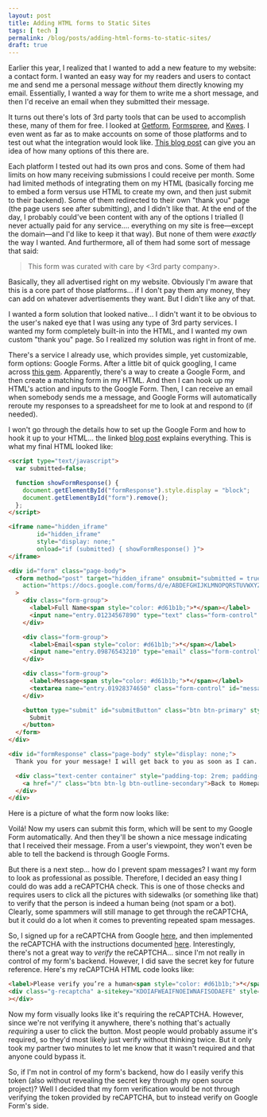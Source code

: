 ```yaml
---
layout: post
title: Adding HTML forms to Static Sites
tags: [ tech ]
permalink: /blog/posts/adding-html-forms-to-static-sites/
draft: true
---
```


Earlier this year, I realized that I wanted to add a new feature to my website: a contact form. I wanted an easy way for my readers and users to contact me and send me a personal message _without_ them directly knowing my email. Essentially, I wanted a way for them to write me a short message, and then I'd receive an email when they submitted their message.

It turns out there's lots of 3rd party tools that can be used to accomplish these, many of them for free. I looked at [Getform](https://getform.com/), [Formspree](https://formspree.io/), and [Kwes](https://kwes.io/). I even went as far as to make accounts on some of those platforms and to test out what the integration would look like. [This blog post](https://css-tricks.com/a-comparison-of-static-form-providers/) can give you an idea of how many options of this there are.

Each platform I tested out had its own pros and cons. Some of them had limits on how many receiving submissions I could receive per month. Some had limited methods of integrating them on my HTML (basically forcing me to embed a form versus use HTML to create my own, and then just submit to their backend). Some of them redirected to their own "thank you" page (the page users see after submitting), and I didn't like that. At the end of the day, I probably could've been content with any of the options I trialled (I never actually paid for any service.... everything on my site is free—except the domain—and I'd like to keep it that way). But none of them were _exactly_ the way I wanted. And furthermore, all of them had some sort of message that said:

> This form was curated with care by <3rd party company>.

Basically, they all advertised right on my website. Obviously I'm aware that this is a core part of those platforms... if I don't pay them any money, they can add on whatever advertisements they want. But I didn't like any of that.

I wanted a form solution that looked native... I didn't want it to be obvious to the user's naked eye that I was using any type of 3rd party services. I wanted my form completely built-in into the HTML, and I wanted my own custom "thank you" page. So I realized my solution was right in front of me.

There's a service I already use, which provides simple, yet customizable, form options: Google Forms. After a little bit of quick googling, I came across [this gem](https://www.developerdrive.com/add-google-forms-static-site/). Apparently, there's a way to create a Google Form, and then create a matching form in my HTML. And then I can hook up my HTML's action and inputs to the Google Form. Then, I can receive an email when somebody sends me a message, and Google Forms will automatically reroute my responses to a spreadsheet for me to look at and respond to (if needed).

I won't go through the details how to set up the Google Form and how to hook it up to your HTML... the linked [blog post](https://www.developerdrive.com/add-google-forms-static-site/) explains everything. This is what my final HTML looked like:

```html
<script type="text/javascript">
  var submitted=false;

  function showFormResponse() {
    document.getElementById("formResponse").style.display = "block";
    document.getElementById("form").remove();
  };
</script>

<iframe name="hidden_iframe"
        id="hidden_iframe"
        style="display: none;"
        onload="if (submitted) { showFormResponse() }">
</iframe>

<div id="form" class="page-body">
  <form method="post" target="hidden_iframe" onsubmit="submitted = true;"
    action="https://docs.google.com/forms/d/e/ABDEFGHIJKLMNOPQRSTUVWXYZ/formResponse"
  >
    <div class="form-group">
      <label>Full Name<span style="color: #d61b1b;">*</span></label>
      <input name="entry.01234567890" type="text" class="form-control" id="name" autocapitalize="words" placeholder="John Doe" required>
    </div>

    <div class="form-group">
      <label>Email<span style="color: #d61b1b;">*</span></label>
      <input name="entry.09876543210" type="email" class="form-control" id="email" placeholder="johndoe@example.com" required>
    </div>

    <div class="form-group">
      <label>Message<span style="color: #d61b1b;">*</span></label>
      <textarea name="entry.01928374650" class="form-control" id="message" placeholder="Lorem ipsum dolor sit amet, consectetur adipiscing elit." rows="3" required></textarea>
    </div>

    <button type="submit" id="submitButton" class="btn btn-primary" style="width: 100%;">
      Submit
    </button>
  </form>
</div>

<div id="formResponse" class="page-body" style="display: none;">
  Thank you for your message! I will get back to you as soon as I can.

  <div class="text-center container" style="padding-top: 2rem; padding-bottom: 1rem;">
    <a href="/" class="btn btn-lg btn-outline-secondary">Back to Homepage</a>
  </div>
</div>
```

Here is a picture of what the form now looks like:

<!-- TODO: Insert picture here -->

Voilá! Now my users can submit this form, which will be sent to my Google Form automatically. And then they'll be shown a nice message indicating that I received their message. From a user's viewpoint, they won't even be able to tell the backend is through Google Forms.

But there is a next step... how do I prevent spam messages? I want my form to look as professional as possible. Therefore, I decided an easy thing I could do was add a reCAPTCHA check. This is one of those checks and requires users to click all the pictures with sidewalks (or something like that) to verify that the person is indeed a human being (not spam or a bot). Clearly, some spammers will still manage to get through the reCAPTCHA, but it could do a lot when it comes to preventing repeated spam messages.

So, I signed up for a reCAPTCHA from Google [here](https://www.google.com/recaptcha/admin/create), and then implemented the reCAPTCHA with the instructions documented [here](https://developers.google.com/recaptcha/docs/display). Interestingly, there's not a great way to _verify_ the reCAPTCHA... since I'm not really in control of my form's backend. However, I did save the secret key for future reference. Here's my reCAPTCHA HTML code looks like:

```html
<label>Please verify you’re a human<span style="color: #d61b1b;">*</span></label>
<div class="g-recaptcha" a-sitekey="KDOIAFWEAIFNOEIWNAFISODAEFE" style="padding-bottom: 1rem;"
></div>
```

Now my form visually looks like it's requiring the reCAPTCHA. However, since we're not verifying it anywhere, there's nothing that's actually _requiring_ a user to click the button. Most people would probably assume it's required, so they'd most likely just verify without thinking twice. But it only took my partner two minutes to let me know that it wasn't required and that anyone could bypass it.

So, if I'm not in control of my form's backend, how do I easily verify this token (also without revealing the secret key through my open source project)? Well I decided that my form verification would be not through verifying the token provided by reCAPTCHA, but to instead verify on Google Form's side.
